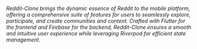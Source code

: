 <h6>Reddit-Clone brings the dynamic essence of Reddit to the mobile platform, offering a comprehensive suite of features for users to seamlessly explore, participate, and create communities and content. Crafted with Flutter for the frontend and Firebase for the backend, Reddit-Clone ensures a smooth and intuitive user experience while leveraging Riverpod for efficient state management.</h6>

